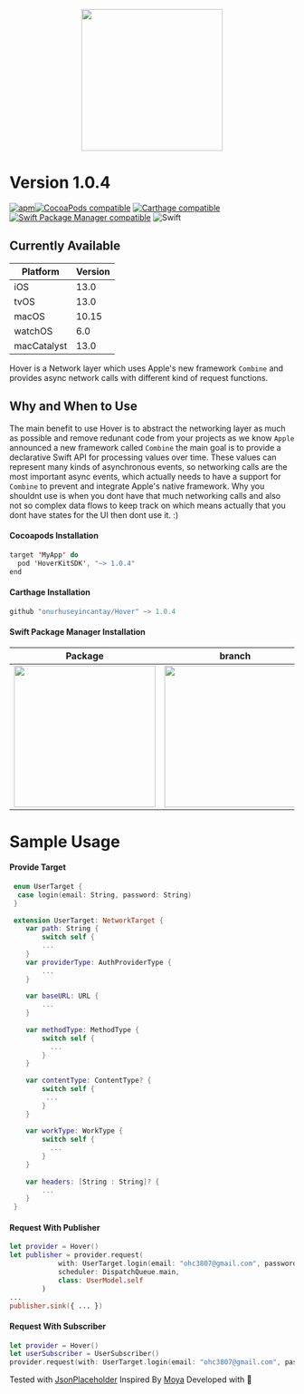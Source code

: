 <p align="center">
  <img height="250" src="Screenshots/Hover.png"/>
</p>

# Version 1.0.4

[![apm](https://img.shields.io/apm/l/vim-mode.svg)](https://github.com/onurhuseyincantay/Hover/blob/develop/License.md)[![CocoaPods compatible](https://img.shields.io/cocoapods/v/HoverKitSDK.svg)](https://cocoapods.org/pods/HoverKitSDK)
[![Carthage compatible](https://img.shields.io/badge/Carthage-compatible-4BC51D.svg?style=flat)](https://github.com/Carthage/Carthage)
[![Swift Package Manager compatible](https://img.shields.io/badge/Swift%20Package%20Manager-compatible-brightgreen.svg)](https://github.com/apple/swift-package-manager)
![Swift](https://github.com/onurhuseyincantay/Hover/workflows/Swift/badge.svg)</br>

## Currently Available
| Platform      | Version       |
| ------------- |:------------- | 
| iOS           | 13.0          |
| tvOS          | 13.0          |
| macOS         | 10.15         |
| watchOS       | 6.0           |
| macCatalyst   | 13.0          |

Hover is a Network layer which uses Apple's new framework `Combine` and provides async network calls with different kind of request functions.

## Why and When to Use
The main benefit to use Hover is to abstract the networking layer as much as possible and remove redunant code from your projects as we know `Apple` announced a new framework called `Combine` the main goal is to provide a declarative Swift API for processing values over time. These values can represent many kinds of asynchronous events, so networking calls are the most important async events, which actually needs to have a support for `Combine` to prevent and integrate Apple's native framework. Why you shouldnt use is when you dont have that much networking calls and also not so complex data flows to keep track on which means actually that you dont have states for the UI then dont use it. :) 

#### Cocoapods Installation
```swift
target 'MyApp' do
  pod 'HoverKitSDK', "~> 1.0.4"
end
```

#### Carthage Installation
```swift
github "onurhuseyincantay/Hover" ~> 1.0.4
```

#### Swift Package Manager Installation
Package            |  branch
:-------------------------:|:-------------------------:
<img height="250" src="Screenshots/package.png" />  |   <img height="250" src="Screenshots/branchInfo.png" />


# Sample Usage
#### Provide Target
```swift
 enum UserTarget {
  case login(email: String, password: String) 
 }
 
 extension UserTarget: NetworkTarget { 
    var path: String {
        switch self {
        ...
    }
    var providerType: AuthProviderType {
        ...
    }
    
    var baseURL: URL {
        ...
    }
    
    var methodType: MethodType {
        switch self {
          ...
        }
    }
    
    var contentType: ContentType? {
        switch self {
         ...
        }
    }
    
    var workType: WorkType {
        switch self {
          ...
        }
    }
    
    var headers: [String : String]? {
        ...
    }
 }
```
#### Request With Publisher
```swift
let provider = Hover()
let publisher = provider.request(
            with: UserTarget.login(email: "ohc3807@gmail.com", password: "123456"),
            scheduler: DispatchQueue.main,
            class: UserModel.self
        )
...
publisher.sink({ ... })
```

#### Request With Subscriber
```swift
let provider = Hover()
let userSubscriber = UserSubscriber()
provider.request(with: UserTarget.login(email: "ohc3807@gmail.com", password: "123456"), class: UserModel.self, subscriber: userSubscriber)
```

Tested with [JsonPlaceholder](https://jsonplaceholder.typicode.com)
Inspired By [Moya](https://github.com/Moya/Moya) Developed with 🧡

